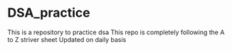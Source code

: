 # DSA_practice
This is a repository to practice dsa
This repo is completely following the A to Z striver sheet
Updated on daily basis
